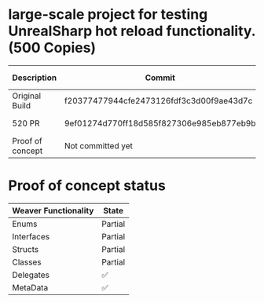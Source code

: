 # large-scale project for testing UnrealSharp hot reload functionality. (500 Copies)
| Description | Commit    | Time (Seconds) |
| ----------- | --------- | ------- |
| Original Build | f20377477944cfe2473126fdf3c3d00f9ae43d7c  | 41.06 - 45.21 |
| 520 PR | 9ef01274d770ff18d585f827306e985eb877eb9b  | 32.73 - 34.29 |
| Proof of concept | Not committed yet | ? |

# Proof of concept status

| Weaver Functionality | State |
| --------- | -------- |
| Enums | Partial |
| Interfaces | Partial |
| Structs | Partial |
| Classes | Partial |
| Delegates | ✅ |
| MetaData | ✅ |
